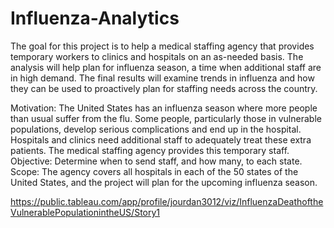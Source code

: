 # Influenza-Analytics

The goal for this project is to help a medical staffing agency that provides temporary workers to clinics
and hospitals on an as-needed basis. The analysis will help plan for influenza
season, a time when additional staff are in high demand. The final results will
examine trends in influenza and how they can be used to proactively plan for
staffing needs across the country.

Motivation: The United States has an influenza season where more people than usual
suffer from the flu. Some people, particularly those in vulnerable populations, develop serious
complications and end up in the hospital. Hospitals and clinics need additional staff to
adequately treat these extra patients. The medical staffing agency provides this temporary
staff.
Objective: Determine when to send staff, and how many, to each state.
Scope: The agency covers all hospitals in each of the 50 states of the United States, and
the project will plan for the upcoming influenza season.

https://public.tableau.com/app/profile/jourdan3012/viz/InfluenzaDeathoftheVulnerablePopulationintheUS/Story1
